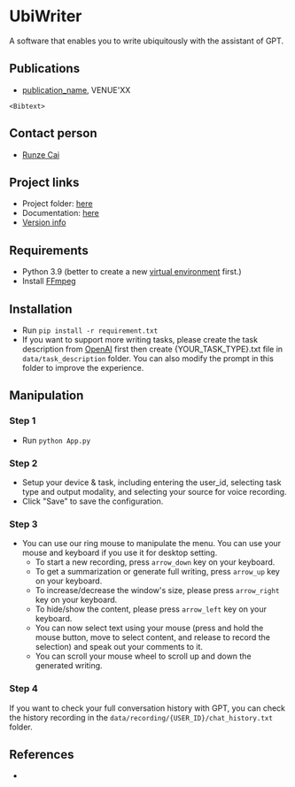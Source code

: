 # UbiWriter
A software that enables you to write ubiquitously with the assistant of GPT.

## Publications
- [publication_name](publication_link), VENUE'XX
```
<Bibtext>

```

## Contact person
- [Runze Cai](http://runzecai.com)


## Project links
- Project folder: [here](project_link)
- Documentation: [here](guide_link)
- [Version info](VERSION.md)


## Requirements
- Python 3.9 (better to create a new [virtual environment](https://realpython.com/python-virtual-environments-a-primer/) first.)
- Install [FFmpeg](https://ffmpeg.org/)


## Installation
- Run ``pip install -r requirement.txt``
- If you want to support more writing tasks, please create the task description from [OpenAI](https://platform.openai.com/playground/p/default-chat?model=text-davinci-003) first then create {YOUR_TASK_TYPE}.txt file in ``data/task_description`` folder. 
You can also modify the prompt in this folder to improve the experience.

## Manipulation

### Step 1
- Run ``python App.py``

### Step 2
- Setup your device & task, including entering the user_id, selecting task type and output modality, and selecting your source for voice recording.
- Click "Save" to save the configuration.

### Step 3
- You can use our ring mouse to manipulate the menu. You can use your mouse and keyboard if you use it for desktop setting.
  - To start a new recording, press ``arrow_down`` key on your keyboard. 
  - To get a summarization or generate full writing, press ``arrow_up`` key on your keyboard. 
  - To increase/decrease the window's size, please press ``arrow_right`` key on your keyboard.
  - To hide/show the content, please press ``arrow_left`` key on your keyboard.
  - You can now select text using your mouse (press and hold the mouse button, move to select content, and release to record the selection) and speak out your comments to it.
  - You can scroll your mouse wheel to scroll up and down the generated writing.

### Step 4
If you want to check your full conversation history with GPT, you can check the history recording in the ``data/recording/{USER_ID}/chat_history.txt`` folder.

## References

- 



